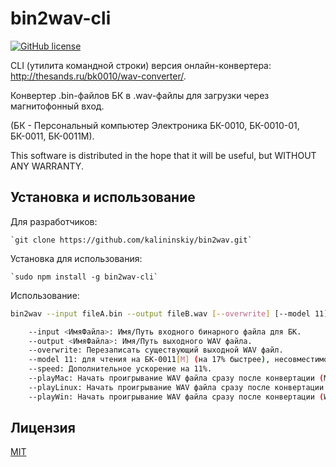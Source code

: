 # bin2wav-cli
[![GitHub license](https://img.shields.io/github/license/kalininskiy/bin2wav.svg?style=plastic)](https://github.com/kalininskiy/bin2wav/blob/master/LICENSE)

CLI (утилита командной строки) версия онлайн-конвертера: http://thesands.ru/bk0010/wav-converter/.

Конвертер .bin-файлов БК в .wav-файлы для загрузки через магнитофонный вход.

(БК - Персональный компьютер Электроника БК-0010, БК-0010-01, БК-0011, БК-0011М).

This software is distributed in the hope that it will be useful, but WITHOUT ANY WARRANTY.

## Установка и использование

Для разработчиков:

	`git clone https://github.com/kalininskiy/bin2wav.git`

Установка для использования:

	`sudo npm install -g bin2wav-cli`

Использование:

```bash
bin2wav --input fileA.bin --output fileB.wav [--overwrite] [--model 11] [--speed] [--playMac] [--playLinux] [--playWin]

    --input <ИмяФайла>: Имя/Путь входного бинарного файла для БК.
    --output <ИмяФайла>: Имя/Путь выходного WAV файла.
    --overwrite: Перезаписать существующий выходной WAV файл.
    --model 11: для чтения на БК-0011[М] (на 17% быстрее), несовместимо с БК-0010[-01].
    --speed: Дополнительное ускорение на 11%.
    --playMac: Начать проигрывание WAV файла сразу после конвертации (Mac OS).
    --playLinux: Начать проигрывание WAV файла сразу после конвертации (Linux).
    --playWin: Начать проигрывание WAV файла сразу после конвертации (Windows).
```

## Лицензия

[MIT](https://github.com/kalininskiy/bin2wav/blob/master/LICENSE)
